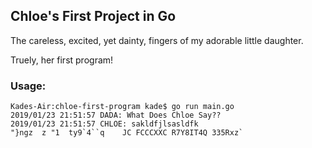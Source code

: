 ## Chloe's First Project in Go

The careless, excited, yet dainty, fingers of my adorable little daughter.

Truely, her first program!

### Usage:

```
Kades-Air:chloe-first-program kade$ go run main.go
2019/01/23 21:51:57 DADA: What Does Chloe Say??
2019/01/23 21:51:57 CHLOE: sakldfjlsasldfk                            "}ngz  z "1  ty9`4``q    JC FCCCXXC R7Y8IT4Q 335Rxz`
```
